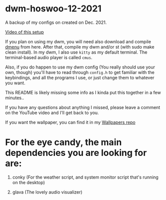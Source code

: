 # dwm-hoswoo-12-2021
A backup of my configs on created on Dec. 2021.

[Video of this setup](https://www.youtube.com/watch?v=HZ4CXJvFS-A&lc=Ugz8XZCqT7tVIc4fDDh4AaABAg)

If you plan on using my dwm, you will need also download and compile [dmenu](https://tools.suckless.org/dmenu/)
from here. After that, compile my dwm and/or st (with sudo make clean install). In my dwm, I also
use ``kitty`` as my default terminal. The terminal-based audio player is called ``cmus``.

Also, if you do happen to use my dwm config (You really should use your own, though) you'll have to
read through ``config.h`` to get familiar with the keybindings, and all the programs I use,
or just change them to whatever you want.

This README is likely missing some info as I kinda put this together in a few minutes..

If you have any questions about anything I missed, please leave a comment on the YouTube video and I'll get back to you.

If you want the wallpaper, you can find it in my [Wallpapers repo](https://github.com/hosua/Wallpapers)



# For the eye candy, the main dependencies you are looking for are:

1) conky (For the weather script, and system monitor script that's running on the desktop)

2) glava (The lovely audio visualizer)


